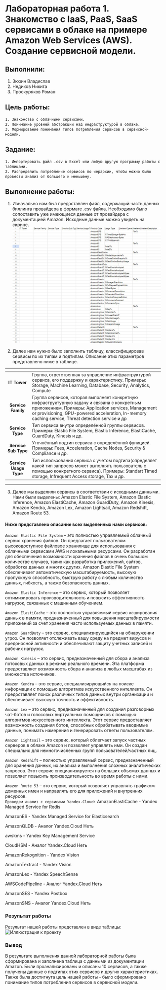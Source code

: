 # Лабораторная работа 1. Знакомство с IaaS, PaaS, SaaS сервисами в облаке на примере Amazon Web Services (AWS). Создание сервисной модели.
## Выполнили: 
1. Зюзин Владислав
2. Недиков Никита
3. Проскуряков Роман
## Цель работы:
```
1. Знакомство с облачными сервисами. 
2. Понимание уровней абстракции над инфраструктурой в облаке. 
3. Формирование понимания типов потребления сервисов в сервисной-модели. 
```
## Задание:
```
1. Импортировать файл .csv в Excel или любую другую программу работы с таблицами. 
2. Распределить потребление сервисов по иерархии, чтобы можно было провести анализ от большего к меньшему. 
```
## Выполнение работы:
1. Изначально нам был предоставлен файл, содержащий часть данных биллинга провайдера в формате .csv файла. Необходимо было сопоставить уже имеющиеся данные от провайдера с документацией Amazon. Исходные данные можно увидеть на скрине.
   ![Иллюстрация к проекту](https://github.com/Semen4ikk/ITMO_Cloud/raw/main/cloud_lab/Analytical%20Task%201/1.png)
   
2. Далее нам нужно было заполнить таблицу, классифицировав сервисы по их типам и подтипам. Описание этих параметров представлено ниже в таблице.
   
| <!-- -->      | <!-- -->        | 
|:-------------:|:---------------|
| **IT Tower**       | Группа, ответственная за управление инфраструктурой сервиса, его поддержку и характеристику.  Примеры: Storage, Machine Learning, Database, Security, Analytics, Compute| 
| **Service Family**          | Группа сервисов, которая выполняет конкретную инфраструктурную задачу и связана с конкретным приложением. Примеры: Application services, Мanagement or provisioning,  GPU-powered acceleration, In-memory caching service, Threat detection service и др| 
| **Service Type**          | Тип сервиса внутри определённой группы сервисов. Примеры: Elastic File System, Elastic Inference, ElastiCache, GuardDuty, Kinesis и др.| 
| **Service Sub Type**  |Уточнённый подтип сервиса с определённой функцией. Примеры: Fees, Acceleration, Cache Nodes, Security & Compliance и др.|
|**Service Usage Type** |Тип использования сервиса с учетом подтипа(определяет какой тип запросов может выполнять пользователь с помощью конкретного сервиса). Примеры: Standart Timed storage, Infrequent Access storage, Tax и др.|
---

3.	Далее мы выделили сервисы в соответствии с исходными данными. Нами были выделены: Amazon Elastic File System, Amazon Elastic Inference, Amazon ElastiCache, Amazon GuardDuty, Amazon Kinesis, Amazon Kendra, Amazon Lex, Amazon Lightsail, Amazon Redshift, Amazon Route 53. 

#### Ниже представлено описание всех выделенных нами сервисов: 
```Amazon Elastic File System``` – это полностью управляемый облачный сервис хранения файлов. Он предлагает пользователям высокодоступное файловое хранилище для использования с облачными сервисами AWS и локальными ресурсами. Он разработан для обеспечения возможности хранения файлов в очень большом количестве случаев, таких как разработка приложений, сайтов, обработка данных и многих других. Amazon Elastic File System обеспечивает автоматическую масштабируемость, высокую пропускную способность, быструю работу с любым количество данных, гибкость, а также безопасность данных. 

```Amazon Elastic Inference``` – это сервис, который позволяет оптимизировать производительность и повысить эффективность нагрузок, связанных с машинным обучением.  

```Amazon ElastiCache``` – это полностью управляемый сервис кэширования данных в памяти, предназначенный для повышения масштабируемости приложений за счет хранения часто используемых данных в памяти. 

```Amazon GuardDuty``` – это сервис, специализирующийся на обнаружении угроз. Он позволяет отслеживать вашу среду на предмет вирусов и вредоносной активности и обеспечивают защиту учетных записей и рабочих нагрузок. 

```Amazon Kinesis``` – это сервис, предназначенный для сбора и анализа потоковых данных в режиме реального времени. Эта платформа предоставляет возможность сбора и анализа в любых масштабах из множества источников. 

```Amazon Kendra``` – это сервис, специализирующийся на поиске информации с помощью алгоритмов искусственного интеллекта. Он предоставляет поиск различных типов данных внутри организации и обеспечивает высокую точность и эффективность. 

```Amazon Lex``` – это сервис, предназначенный для создания разговорных чат-ботов и голосовых виртуальных помощников с помощью алгоритмов искусственного интеллекта. Этот сервис предоставляет возможность создания ботов, способных обрабатывать вводимые данные, понимать намерения и генерировать ответы пользователям. 

```Amazon Lightsail``` – это сервис, который облегчает запуск частных серверов в облаке Amazon и позволяет управлять ими. Он создан специально для немногочисленных групп пользователей/частных лиц. 

```Amazon Redshift``` – полностью управляемый сервис, предназначенный для хранения данных, их анализа и выполнения сложных аналитических запросов. Этот сервис специализируется на больших объемах данных и позволяет повысить производительность во время работы с ними. 

```Amazon Route 53``` – это сервис, который позволяет управлять трафиком доменных имен и направлять его для приложений и внутренних ресурсов.   
```Проведем анализ с сервисами Yandex.Cloud:```
AmazonElastiCache - Yandex Managed Service for Redis

AmazonES - Yandex Managed Service for Elasticsearch

AmazonQLDB - Аналог Yandex.Cloud Неть

awskms - Yandex Key Management Service

CloudHSM - Аналог Yandex.Cloud Неть

AmazonRekognition - Yandex Vision

AmazonTextract - Yandex Vision

AmazonLex - Yandex SpeechSense

AWSCodePipeline - Аналог Yandex.Cloud Неть

AmazonSES - Yandex Postbox

AmazonSNS - Аналог Yandex.Cloud Неть

### Результат работы
Результат нашей работы представлен в виде таблицы:
![Иллюстрация к проекту](https://github.com/Semen4ikk/ITMO_Cloud/raw/main/cloud_lab/Analytical%20Task%201/scr.png)
### Вывод
В результате выполнения данной лабораторной работы была сформирована и заполнена таблица с данными из документации Amazon. Были проанализированы и описаны 10 сервисов, а также получены данные о подтипах этих сервисов и других характеристиках.   
Также была достигнута цель нашей работы - было сформировано понимание типов потребления сервисов в сервисной модели.  
